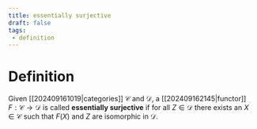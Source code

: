 ```yaml
---
title: essentially surjective
draft: false
tags:
 - definition
---
```

# Definition
Given [[202409161019|categories]] $\mathcal{C}$ and $\mathcal{D}$, a [[202409162145|functor]] $F: \mathcal{C} \to \mathcal{D}$ is called **essentially surjective** if for all $Z \in \mathcal{D}$ there exists an $X \in \mathcal{C}$ such that $F(X)$ and $Z$ are isomorphic in $\mathcal{D}$. 
